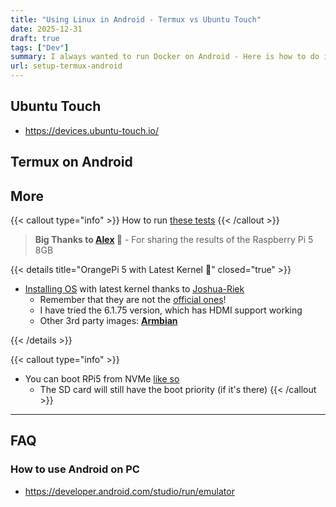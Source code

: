 ```yaml
---
title: "Using Linux in Android - Termux vs Ubuntu Touch"
date: 2025-12-31
draft: true
tags: ["Dev"]
summary: I always wanted to run Docker on Android - Here is how to do it
url: setup-termux-android
---
```



## Ubuntu Touch

* https://devices.ubuntu-touch.io/

## Termux on Android



## More

{{< callout type="info" >}}
How to run [these tests](#faq)
{{< /callout >}}


> **Big Thanks to [Alex](https://www.linkedin.com/in/dunayeu/) 🙌** - For sharing the results of the Raspberry Pi 5 8GB  

{{< details title="OrangePi 5 with Latest Kernel 📌" closed="true" >}}
* [Installing OS](https://jalcocert.github.io/RPi/posts/getting-started/) with latest kernel thanks to [Joshua-Riek](https://joshua-riek.github.io/ubuntu-rockchip-download/boards/orangepi-5b.html)
  * Remember that they are not the [official ones](https://github.com/orangepi-xunlong/orangepi-build)!
  * I have tried the 6.1.75 version, which has HDMI support working
  * Other 3rd party images: **[Armbian](https://www.armbian.com/orangepi-5/)**

{{< /details >}}

{{< callout type="info" >}}
* You can boot RPi5 from NVMe [like so](https://jalcocert.github.io/RPi/posts/pi-vs-orange/#using-nvme-with-the-orange-pi-5)
  * The SD card will still have the boot priority (if it's there)
{{< /callout >}}

---

## FAQ

### How to use Android on PC

* https://developer.android.com/studio/run/emulator